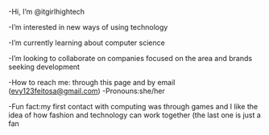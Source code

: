  -Hi, I’m @itgirlhightech
 
 -I’m interested in new ways of using technology 
 
 -I’m currently learning about computer science 
 
 -I’m looking to collaborate on companies focused on the area and brands seeking development 
 
 -How to reach me: through this page and by email (evy123feitosa@gmail.com)
 -Pronouns:she/her 
 
 -Fun fact:my first contact with computing was through games and I like the idea of ​​how fashion and technology can work together (the last one is just a fan
 

<!---
itgirlhightech/itgirlhightech is a ✨ special ✨ repository because its `README.md` (this file) appears on your GitHub profile.
You can click the Preview link to take a look at your changes.
--->
